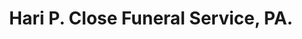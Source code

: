 ---
title: "Hari P. Close Funeral Service, PA."
url: /baltimore/hari-p-close-funeral-service-pa/
shop: Bestattungen
---